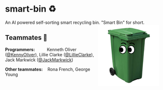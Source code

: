 # smart-bin :recycle:
An AI powered self-sorting smart recycling bin.
"Smart Bin" for short.
<img src="green_wheelie_bin_eyes.png" height="200" width="200" align="right" />


## Teammates :handshake:
**Programmers:** &nbsp;&nbsp;&nbsp;&nbsp;&nbsp;&nbsp;&nbsp;&nbsp; Kenneth Oliver ([@KennyOliver](https://github.com/KennyOliver)), Lillie Clarke ([@LillieClarke](https://github.com/LillieClarke)), Jack Markwick ([@JackMarkwick](https://github.com/JackMarkwick))

**Other teammates:** &nbsp;&nbsp; Rona French, George Young

<!-- 
| Name           | Role       | GitHub Account                                   | School Email                |
| :------------: | :--------: | :----------------------------------------------: | :-------------------------: |
| Kenneth Oliver | Programmer | [@KennyOliver](https://github.com/KennyOliver)   | 18koliver@countyupper.org   |
| Lillie Clarke  | "          | [@LillieClarke](https://github.com/LillieClarke) | 18lclarke@countyupper.org   |
| Jack Markwick  | "          | [@JackMarkwick](https://github.com/JackMarkwick) | 18jmarkwick@countyupper.org |
| Rona French    | Teammate   |                                                  | 18rfrench@countyupper.org   |
| George Young   | "          |                                                  | 18gyoung@countyupper.org    |
 -->
